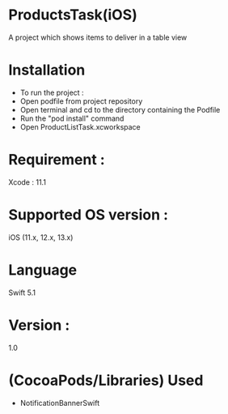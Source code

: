 # ProductsTask(iOS)
A project which shows items to deliver in a table view  

# Installation
- To run the project :
- Open podfile from project repository 
- Open terminal and cd to the directory containing the Podfile
- Run the "pod install" command
- Open ProductListTask.xcworkspace

# Requirement :
Xcode : 11.1

# Supported OS version :
iOS (11.x, 12.x, 13.x)  

# Language 
Swift 5.1

# Version :
1.0 


# (CocoaPods/Libraries) Used     
- NotificationBannerSwift
